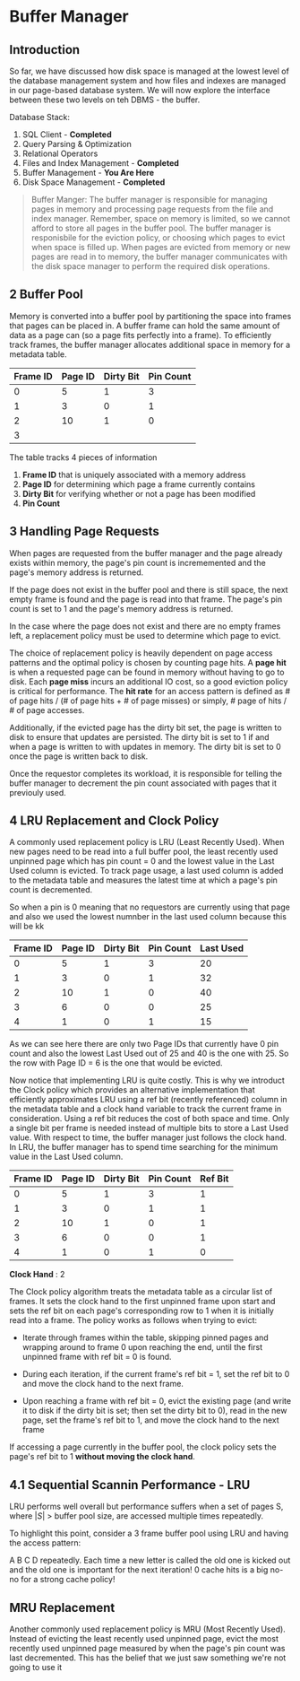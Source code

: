 # Buffer Manager

## Introduction

So far, we have discussed how disk space is managed at the lowest level of the database management system and how files and indexes are managed in our page-based database system. We will now explore the interface between these two levels on teh DBMS - the buffer.

Database Stack: <br>

1. SQL Client - **Completed**
2. Query Parsing & Optimization
3. Relational Operators
4. Files and Index Management - **Completed**
5. Buffer Management - **You Are Here**
6. Disk Space Management - **Completed**

> Buffer Manger: The buffer manager is responsible for managing pages in memory and processing page requests from the file and index manager. Remember, space on memory is limited, so we cannot afford to store all pages in the buffer pool. The buffer manager is responisbile for the eviction policy, or choosing which pages to evict when space is filled up. When pages are evicted from memory or new pages are read in to memory, the buffer manager communicates with the disk space manager to perform the required disk operations.

## 2 Buffer Pool

Memory is converted into a buffer pool by partitioning the space into frames that pages can be placed in. A buffer frame can hold the same amount of data as a page can (so a page fits perfectly into a frame). To efficiently track frames, the buffer manager allocates additional space in memory for a metadata table.

| Frame ID | Page ID | Dirty Bit | Pin Count |
| -- | -- | -- | -- |
| 0 | 5 | 1 | 3 |
| 1 | 3 | 0 | 1 |
| 2 | 10 | 1 | 0 |
| 3 | | | |

The table tracks 4 pieces of information

1) **Frame ID** that is uniquely associated with a memory address
2) **Page ID** for determining which page a frame currently contains
3) **Dirty Bit** for verifying whether or not a page has been modified
4) **Pin Count**

## 3 Handling Page Requests

When pages are requested from the buffer manager and the page already exists within memory, the page's pin count is incrememented and the page's memory address is returned.

If the page does not exist in the buffer pool and there is still space, the next empty frame is found and the page is read into that frame. The page's pin count is set to 1 and the page's memory address is returned. 

In the case where the page does not exist and there are no empty frames left, a replacement policy must be used to determine which page to evict.

The choice of replacement policy is heavily dependent on page access patterns and the optimal policy is chosen by counting page hits. A **page hit** is when a requested page can be found in memory without having to go to disk. Each **page miss** incurs an additional IO cost, so a good eviction policy is critical for performance. The **hit rate** for an access pattern is defined as # of page hits / (# of page hits + # of page misses) or simply, # page of hits / # of page accesses.

Additionally, if the evicted page has the dirty bit set, the page is written to disk to ensure that updates are persisted. The dirty bit is set to 1 if and when a page is written to with updates in memory. The dirty bit is set to 0 once the page is written back to disk.

Once the requestor completes its workload, it is responsible for telling the buffer manager to decrement the pin count associated with pages that it previouly used.

## 4 LRU Replacement and Clock Policy

A commonly used replacement policy is LRU (Least Recently Used). When new pages need to be read into a full buffer pool, the least recently used unpinned page which has pin count = 0 and the lowest value in the Last Used column is evicted. To track page usage, a last used column is added to the metadata table and measures the latest time at which a page's pin count is decremented.

So when a pin is 0 meaning that no requestors are currently using that page and also we used the lowest numnber in the last used column because this will be kk

| Frame ID | Page ID | Dirty Bit | Pin Count | Last Used |
| -- | -- | -- | -- | -- |
| 0 | 5 | 1 | 3 | 20 |
| 1 | 3 | 0 | 1 | 32 |
| 2 | 10 | 1 | 0 | 40 | 
| 3 | 6 | 0 | 0 | 25 | 
| 4 | 1 | 0 | 1 | 15 |

As we can see here there are only two Page IDs that currently have 0 pin count and also the lowest Last Used out of 25 and 40 is the one with 25. So the row with Page ID = 6 is the one that would be evicted. 

Now notice that implementing LRU is quite costly. This is why we introduct the Clock policy which provides an alternative implementation that efficiently approximates LRU using a ref bit (recently referenced) column in the metadata table and a clock hand variable to track the current frame in consideration. Using a ref bit reduces the cost of both space and time. Only a single bit per frame is needed instead of multiple bits to store a Last Used value. With respect to time, the buffer manager just follows the clock hand. In LRU, the buffer manager has to spend time searching for the minimum value in the Last Used column.

| Frame ID | Page ID | Dirty Bit | Pin Count | Ref Bit |
| -- | -- | -- | -- | -- |
| 0 | 5 | 1 | 3 | 1 |
| 1 | 3 | 0 | 1 | 1 |
| 2 | 10 | 1 | 0 | 1 |
| 3 | 6 | 0 | 0 | 1 |
| 4 | 1 | 0 | 1 | 0 |

**Clock Hand** : 2

The Clock policy algorithm treats the metadata table as a circular list of frames. It sets the clock hand to the first unpinned frame upon start and sets the ref bit on each page's corresponding row to 1 when it is initially read into a frame. The policy works as follows when trying to evict:

- Iterate through frames within the table, skipping pinned pages and wrapping around to frame 0 upon reaching the end, until the first unpinned frame with ref bit = 0 is found.

- During each iteration, if the current frame's ref bit = 1, set the ref bit to 0 and move the clock hand to the next frame.

- Upon reaching a frame with ref bit = 0, evict the existing page (and write it to disk if the dirty bit is set; then set the dirty bit to 0), read in the new page, set the frame's ref bit to 1, and move the clock hand to the next frame

If accessing a page currently in the buffer pool, the clock policy sets the page's ref bit to 1 **without moving the clock hand**.

## 4.1 Sequential Scannin Performance - LRU

LRU performs well overall but performance suffers when a set of pages S, where |*S*| > buffer pool size, are accessed multiple times repeatedly.

To highlight this point, consider a 3 frame buffer pool using LRU and having the access pattern: 

A B C D repeatedly. Each time a new letter is called the old one is kicked out and the old one is important for the next iteration! 0 cache hits is a big no-no for a strong cache policy!

## MRU Replacement

Another commonly used replacement policy is MRU (Most Recently Used). Instead of evicting the least recently used unpinned page, evict the most recently used unpinned page measured by when the page's pin count was last decremented. This has the belief that we just saw something we're not going to use it 
